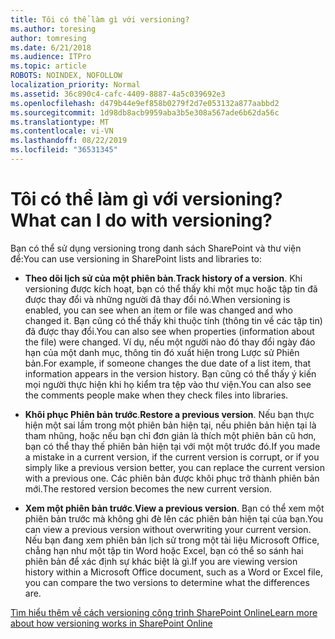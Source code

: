 ```yaml
---
title: Tôi có thể làm gì với versioning?
ms.author: toresing
author: tomresing
ms.date: 6/21/2018
ms.audience: ITPro
ms.topic: article
ROBOTS: NOINDEX, NOFOLLOW
localization_priority: Normal
ms.assetid: 36c890c4-cafc-4409-8887-4a5c039692e3
ms.openlocfilehash: d479b44e9ef858b0279f2d7e053132a877aabbd2
ms.sourcegitcommit: 1d98db8acb9959aba3b5e308a567ade6b62da56c
ms.translationtype: MT
ms.contentlocale: vi-VN
ms.lasthandoff: 08/22/2019
ms.locfileid: "36531345"
---
```

# <a name="what-can-i-do-with-versioning"></a><span data-ttu-id="bcaff-102">Tôi có thể làm gì với versioning?</span><span class="sxs-lookup"><span data-stu-id="bcaff-102">What can I do with versioning?</span></span>

<span data-ttu-id="bcaff-103">Bạn có thể sử dụng versioning trong danh sách SharePoint và thư viện để:</span><span class="sxs-lookup"><span data-stu-id="bcaff-103">You can use versioning in SharePoint lists and libraries to:</span></span>
  
- <span data-ttu-id="bcaff-104">**Theo dõi lịch sử của một phiên bản**.</span><span class="sxs-lookup"><span data-stu-id="bcaff-104">**Track history of a version**.</span></span> <span data-ttu-id="bcaff-105">Khi versioning được kích hoạt, bạn có thể thấy khi một mục hoặc tập tin đã được thay đổi và những người đã thay đổi nó.</span><span class="sxs-lookup"><span data-stu-id="bcaff-105">When versioning is enabled, you can see when an item or file was changed and who changed it.</span></span> <span data-ttu-id="bcaff-106">Bạn cũng có thể thấy khi thuộc tính (thông tin về các tập tin) đã được thay đổi.</span><span class="sxs-lookup"><span data-stu-id="bcaff-106">You can also see when properties (information about the file) were changed.</span></span> <span data-ttu-id="bcaff-107">Ví dụ, nếu một người nào đó thay đổi ngày đáo hạn của một danh mục, thông tin đó xuất hiện trong Lược sử Phiên bản.</span><span class="sxs-lookup"><span data-stu-id="bcaff-107">For example, if someone changes the due date of a list item, that information appears in the version history.</span></span> <span data-ttu-id="bcaff-108">Bạn cũng có thể thấy ý kiến mọi người thực hiện khi họ kiểm tra tệp vào thư viện.</span><span class="sxs-lookup"><span data-stu-id="bcaff-108">You can also see the comments people make when they check files into libraries.</span></span> 
    
- <span data-ttu-id="bcaff-109">**Khôi phục Phiên bản trước**.</span><span class="sxs-lookup"><span data-stu-id="bcaff-109">**Restore a previous version**.</span></span> <span data-ttu-id="bcaff-110">Nếu bạn thực hiện một sai lầm trong một phiên bản hiện tại, nếu phiên bản hiện tại là tham nhũng, hoặc nếu bạn chỉ đơn giản là thích một phiên bản cũ hơn, bạn có thể thay thế phiên bản hiện tại với một một trước đó.</span><span class="sxs-lookup"><span data-stu-id="bcaff-110">If you made a mistake in a current version, if the current version is corrupt, or if you simply like a previous version better, you can replace the current version with a previous one.</span></span> <span data-ttu-id="bcaff-111">Các phiên bản được khôi phục trở thành phiên bản mới.</span><span class="sxs-lookup"><span data-stu-id="bcaff-111">The restored version becomes the new current version.</span></span> 
    
- <span data-ttu-id="bcaff-112">**Xem một phiên bản trước**.</span><span class="sxs-lookup"><span data-stu-id="bcaff-112">**View a previous version**.</span></span> <span data-ttu-id="bcaff-113">Bạn có thể xem một phiên bản trước mà không ghi đè lên các phiên bản hiện tại của bạn.</span><span class="sxs-lookup"><span data-stu-id="bcaff-113">You can view a previous version without overwriting your current version.</span></span> <span data-ttu-id="bcaff-114">Nếu bạn đang xem phiên bản lịch sử trong một tài liệu Microsoft Office, chẳng hạn như một tập tin Word hoặc Excel, bạn có thể so sánh hai phiên bản để xác định sự khác biệt là gì.</span><span class="sxs-lookup"><span data-stu-id="bcaff-114">If you are viewing version history within a Microsoft Office document, such as a Word or Excel file, you can compare the two versions to determine what the differences are.</span></span> 
    
[<span data-ttu-id="bcaff-115">Tìm hiểu thêm về cách versioning công trình SharePoint Online</span><span class="sxs-lookup"><span data-stu-id="bcaff-115">Learn more about how versioning works in SharePoint Online</span></span>](https://go.microsoft.com/fwlink/?linkid=875710)
  

